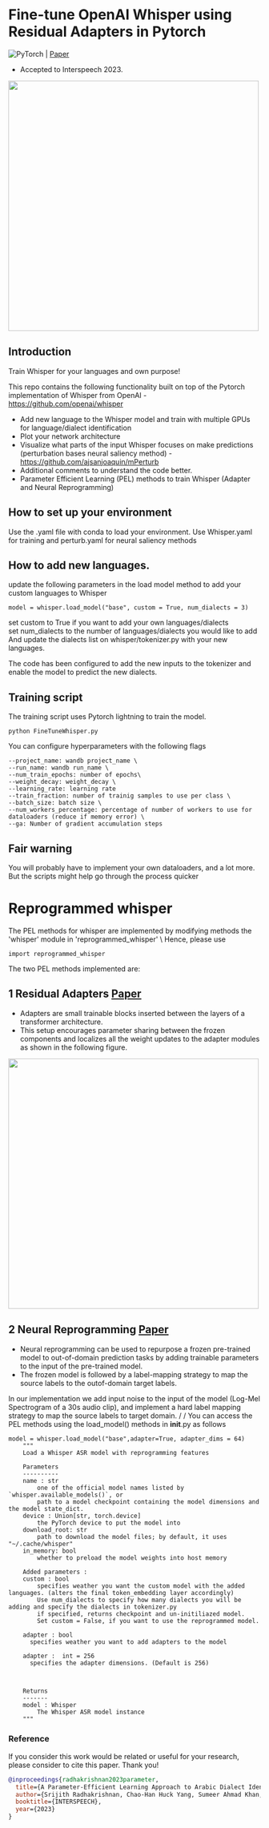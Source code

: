 # Fine-tune OpenAI Whisper using Residual Adapters in Pytorch

![PyTorch](https://img.shields.io/badge/PyTorch-%23EE4C2C.svg?style=for-the-badge&logo=PyTorch&logoColor=white) | [Paper](https://arxiv.org/abs/2305.11244)

- Accepted to Interspeech 2023. 

<img src="https://github.com/Srijith-rkr/Train_Whisper/blob/main/System.PNG" width="500">


## Introduction 
Train Whisper for your languages and own purpose!

This repo contains the following functionality built on top of the Pytorch implementation of Whisper from OpenAI - https://github.com/openai/whisper

* Add new language to the Whisper model and train with multiple GPUs for language/dialect identification
* Plot your network architecture
* Visualize what parts of the input Whisper focuses on make predictions (perturbation bases neural saliency method) - https://github.com/ajsanjoaquin/mPerturb
* Additional comments to understand the code better.
* Parameter Efficient Learning (PEL) methods to train Whisper (Adapter and Neural Reprogramming)

## How to set up your environment
Use the .yaml file with conda to load your environment. 
Use Whisper.yaml for training and perturb.yaml for neural saliency methods

## How to add new languages. 

update the following parameters in the load model method to add your custom  languages to Whisper
```
model = whisper.load_model("base", custom = True, num_dialects = 3)
```
set custom to True if you want to add your own languages/dialects \
set num_dialects to the number of languages/dialects you would like to add \
And update the dialects list on whisper/tokenizer.py with your new languages. 

The code has been configured to add the new inputs to the tokenizer and enable the model to predict the new dialects. 

## Training script

The training script uses Pytorch lightning to train the model. 
```
python FineTuneWhisper.py
```
You can configure hyperparameters with the following flags

```shell
--project_name: wandb project_name \
--run_name: wandb run_name \
--num_train_epochs: number of epochs\
--weight_decay: weight_decay \
--learning_rate: learning rate
--train_fraction: number of trainig samples to use per class \
--batch_size: batch size \
--num_workers_percentage: percentage of number of workers to use for dataloaders (reduce if memory error) \
--ga: Number of gradient accumulation steps
```

## Fair warning

You will probably have to implement your own dataloaders, and a lot more. But the scripts might help go through the process quicker

# Reprogrammed whisper
The PEL methods for whisper are implemented by modifying methods the 'whisper' module in 'reprogrammed_whisper' \ 
Hence, please use 
```
import reprogrammed_whisper
```
The two PEL methods implemented are: 
## 1 Residual Adapters [Paper](https://proceedings.mlr.press/v97/houlsby19a.html)
- Adapters are small trainable blocks inserted between the layers of a transformer architecture. 
- This setup encourages parameter sharing between the frozen components and localizes all the weight updates to the adapter modules as shown in the following figure. 

<img src="https://github.com/Srijith-rkr/Train_Whisper/blob/main/Adapter_img.PNG" width="500">

## 2 Neural Reprogramming [Paper](https://arxiv.org/pdf/2106.09296.pdf)
- Neural reprogramming can be used to repurpose a frozen pre-trained model to out-of-domain prediction tasks by adding trainable parameters to the input of the pre-trained model. 
- The frozen model is followed by a label-mapping strategy to map the source labels to the outof-domain target labels.

In our implementation we add input noise to the input of the model (Log-Mel Spectrogram of a 30s audio clip), and implement a hard label mapping strategy to map the source labels to target domain. /
/
You can access the PEL methods using the load_model() methods in __init__.py as follows
```
model = whisper.load_model("base",adapter=True, adapter_dims = 64)
    """
    Load a Whisper ASR model with reprogramming features

    Parameters
    ----------
    name : str
        one of the official model names listed by `whisper.available_models()`, or
        path to a model checkpoint containing the model dimensions and the model state_dict.
    device : Union[str, torch.device]
        the PyTorch device to put the model into
    download_root: str
        path to download the model files; by default, it uses "~/.cache/whisper"
    in_memory: bool
        whether to preload the model weights into host memory
        
    Added parameters :
    custom : bool
        specifies weather you want the custom model with the added languages. (alters the final token_embedding layer accordingly)
        Use num_dialects to specify how many dialects you will be adding and specify the dialects in tokenizer.py
        if specified, returns checkpoint and un-initiliazed model.
        Set custom = False, if you want to use the reprogrammed model.
        
    adapter : bool
      specifies weather you want to add adapters to the model

    adapter :  int = 256
      specifies the adapter dimensions. (Default is 256)
      
      

    Returns
    -------
    model : Whisper
        The Whisper ASR model instance
    """
```

### Reference

If you consider this work would be related or useful for your research, please consider to cite this paper. Thank you!

```bib
@inproceedings{radhakrishnan2023parameter,
  title={A Parameter-Efficient Learning Approach to Arabic Dialect Identification with Pre-Trained General-Purpose Speech Model},
  author={Srijith Radhakrishnan, Chao-Han Huck Yang, Sumeer Ahmad Khan, Narsis A. Kiani, David Gomez-Cabrero, Jesper N. Tegner},
  booktitle={INTERSPEECH},
  year={2023}
}
```


